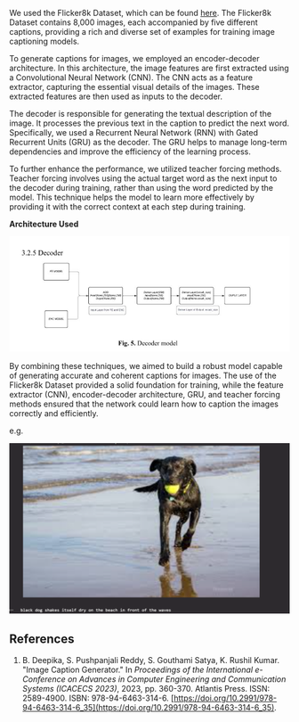 We used the Flicker8k Dataset, which can be found [here](https://github.com/jbrownlee/Datasets/releases/tag/Flickr8k). The Flicker8k Dataset contains 8,000 images, each accompanied by five different captions, providing a rich and diverse set of examples for training image captioning models.

To generate captions for images, we employed an encoder-decoder architecture. In this architecture, the image features are first extracted using a Convolutional Neural Network (CNN). The CNN acts as a feature extractor, capturing the essential visual details of the images. These extracted features are then used as inputs to the decoder.

The decoder is responsible for generating the textual description of the image. It processes the previous text in the caption to predict the next word. Specifically, we used a Recurrent Neural Network (RNN) with Gated Recurrent Units (GRU) as the decoder. The GRU helps to manage long-term dependencies and improve the efficiency of the learning process.

To further enhance the performance, we utilized teacher forcing methods. Teacher forcing involves using the actual target word as the next input to the decoder during training, rather than using the word predicted by the model. This technique helps the model to learn more effectively by providing it with the correct context at each step during training.

**Architecture Used**

![image](images/arch.JPG)

By combining these techniques, we aimed to build a robust model capable of generating accurate and coherent captions for images. The use of the Flicker8k Dataset provided a solid foundation for training, while the feature extractor (CNN), encoder-decoder architecture, GRU, and teacher forcing methods ensured that the network could learn how to caption the images correctly and efficiently.

e.g.

![image](images/dog.png)

## References

1. B. Deepika, S. Pushpanjali Reddy, S. Gouthami Satya, K. Rushil Kumar. "Image Caption Generator." In _Proceedings of the International e-Conference on Advances in Computer Engineering and Communication Systems (ICACECS 2023)_, 2023, pp. 360-370. Atlantis Press. ISSN: 2589-4900. ISBN: 978-94-6463-314-6. [https://doi.org/10.2991/978-94-6463-314-6_35](https://doi.org/10.2991/978-94-6463-314-6_35).
